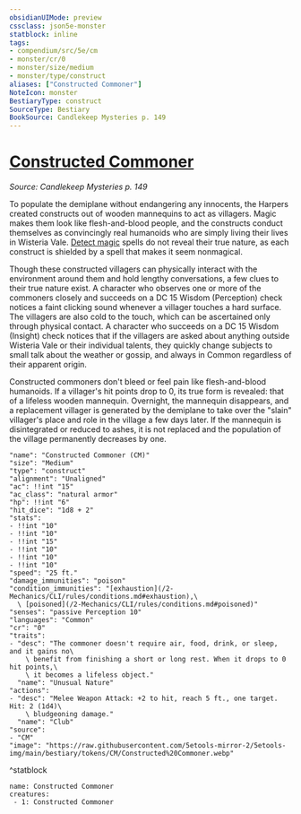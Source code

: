 ```yaml
---
obsidianUIMode: preview
cssclass: json5e-monster
statblock: inline
tags:
- compendium/src/5e/cm
- monster/cr/0
- monster/size/medium
- monster/type/construct
aliases: ["Constructed Commoner"]
NoteIcon: monster
BestiaryType: construct
SourceType: Bestiary
BookSource: Candlekeep Mysteries p. 149
---
```

# [Constructed Commoner](2-Mechanics/CLI/bestiary/construct/constructed-commoner-cm.md)
*Source: Candlekeep Mysteries p. 149*  

To populate the demiplane without endangering any innocents, the Harpers created constructs out of wooden mannequins to act as villagers. Magic makes them look like flesh-and-blood people, and the constructs conduct themselves as convincingly real humanoids who are simply living their lives in Wisteria Vale. [Detect magic](/2-Mechanics/CLI/spells/detect-magic.md) spells do not reveal their true nature, as each construct is shielded by a spell that makes it seem nonmagical.

Though these constructed villagers can physically interact with the environment around them and hold lengthy conversations, a few clues to their true nature exist. A character who observes one or more of the commoners closely and succeeds on a DC 15 Wisdom (Perception) check notices a faint clicking sound whenever a villager touches a hard surface. The villagers are also cold to the touch, which can be ascertained only through physical contact. A character who succeeds on a DC 15 Wisdom (Insight) check notices that if the villagers are asked about anything outside Wisteria Vale or their individual talents, they quickly change subjects to small talk about the weather or gossip, and always in Common regardless of their apparent origin.

Constructed commoners don't bleed or feel pain like flesh-and-blood humanoids. If a villager's hit points drop to 0, its true form is revealed: that of a lifeless wooden mannequin. Overnight, the mannequin disappears, and a replacement villager is generated by the demiplane to take over the "slain" villager's place and role in the village a few days later. If the mannequin is disintegrated or reduced to ashes, it is not replaced and the population of the village permanently decreases by one.

```statblock
"name": "Constructed Commoner (CM)"
"size": "Medium"
"type": "construct"
"alignment": "Unaligned"
"ac": !!int "15"
"ac_class": "natural armor"
"hp": !!int "6"
"hit_dice": "1d8 + 2"
"stats":
- !!int "10"
- !!int "10"
- !!int "15"
- !!int "10"
- !!int "10"
- !!int "10"
"speed": "25 ft."
"damage_immunities": "poison"
"condition_immunities": "[exhaustion](/2-Mechanics/CLI/rules/conditions.md#exhaustion),\
  \ [poisoned](/2-Mechanics/CLI/rules/conditions.md#poisoned)"
"senses": "passive Perception 10"
"languages": "Common"
"cr": "0"
"traits":
- "desc": "The commoner doesn't require air, food, drink, or sleep, and it gains no\
    \ benefit from finishing a short or long rest. When it drops to 0 hit points,\
    \ it becomes a lifeless object."
  "name": "Unusual Nature"
"actions":
- "desc": "Melee Weapon Attack: +2 to hit, reach 5 ft., one target. Hit: 2 (1d4)\
    \ bludgeoning damage."
  "name": "Club"
"source":
- "CM"
"image": "https://raw.githubusercontent.com/5etools-mirror-2/5etools-img/main/bestiary/tokens/CM/Constructed%20Commoner.webp"
```
^statblock

```encounter-table
name: Constructed Commoner
creatures:
 - 1: Constructed Commoner
```